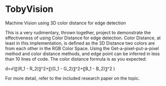 # TobyVision
Machine Vision using 3D color distance for edge detection

This is a very rudimentary, thrown together, project to demonstrate the effectiveness of using Color Distance for edge detection. Color Distance, at least in this implementation, is defined as the 3D Distance two colors are from each other in the RGB Color Space. Using the Get-a-pixel-put-a-pixel method and color distance methods, and edge point can be inferred in less than 10 lines of code.
The color distance formula is as you expected:

d=√(〖(R_1  - R_2)〗^2+〖(G_1  - G_2)〗^2+〖B_1  - B_2)〗^2 )

For more detail, refer to the included research paper on the topic.

